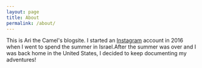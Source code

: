 ```yaml
---
layout: page
title: About
permalink: /about/
---
```


This is Ari the Camel's blogsite. I started an [Instagram](https://deskgram.cc/adventuresofarithecamel) account in 2016 when I went to spend the summer in Israel.After the summer was over and I was back home in the United States, I decided to keep documenting my adventures!
